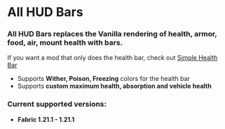 # All HUD Bars

### All HUD Bars replaces the Vanilla rendering of health, armor, food, air, mount health with bars.

If you want a mod that only does the health bar, check out [Simple Health Bar](https://github.com/Lanfix8/SimpleHealthBar-Fabric)

- Supports **Wither, Poison, Freezing** colors for the health bar
- Supports **custom maximum health, absorption and vehicle health**
 
### Current supported versions:

- **Fabric 1.21.1 - 1.21.1**
